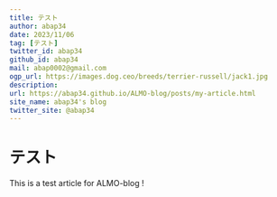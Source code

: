 ```yaml
---
title: テスト
author: abap34
date: 2023/11/06
tag: [テスト]
twitter_id: abap34
github_id: abap34
mail: abap0002@gmail.com
ogp_url: https://images.dog.ceo/breeds/terrier-russell/jack1.jpg
description: 
url: https://abap34.github.io/ALMO-blog/posts/my-article.html
site_name: abap34's blog
twitter_site: @abap34
---
```



# テスト

This is a test article for ALMO-blog ! 